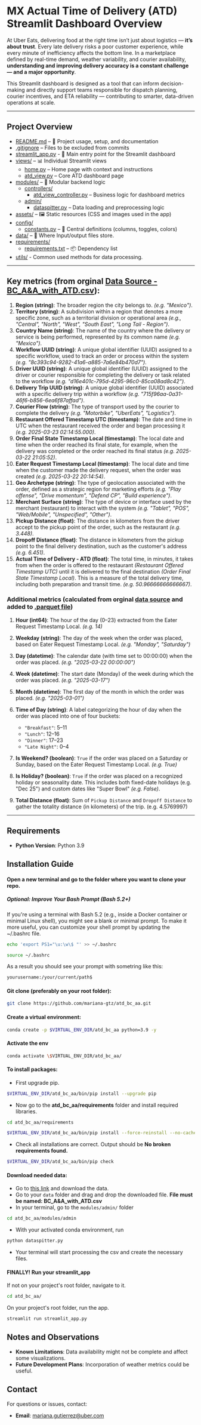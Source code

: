 # MX Actual Time of Delivery (ATD) Streamlit Dashboard Overview

At Uber Eats, delivering food at the right time isn’t just about logistics — **it’s about trust**. Every late delivery risks a poor customer experience, while every minute of inefficiency affects the bottom line. In a marketplace defined by real-time demand, weather variability, and courier availability, **understanding and improving delivery accuracy is a constant challenge — and a major opportunity**.

This Streamlit dashboard is designed as a tool that can inform decision-making and directly support teams responsible for dispatch planning, courier incentives, and ETA reliability — contributing to smarter, data-driven operations at scale.

---
## Project Overview
- [README.md](/README.md) – 📘 Project usage, setup, and documentation
- [.gitignore](/.gitignore) – Files to be excluded from commits
- [streamlit_app.py](/streamlit_app.py) - 🚀 Main entry point for the Streamlit dashboard
- [views/](/views) – 📊 Individual Streamlit views
    - [home.py](/views/home.py) – Home page with context and instructions
    - [atd_view.py](/views/atd_view.py) – Core ATD dashboard page
- [modules/](/modules) – 🧠 Modular backend logic
    - [controllers/](/modules/controllers/)
        - [atd_view_controller.py](/modules/controllers/atd_view_controller.py) – Business logic for dashboard metrics
    - [admin/](/modules/admin/)
        - [dataspitter.py](/modules/admin/dataspitter.py) – Data loading and preprocessing logic
- [assets/](/assets) – 🖼️ Static resources (CSS and images used in the app)
- [config/](/config)
    -  [constants.py](/config/constants.py) – 🔧 Central definitions (columns, toggles, colors)
-  [data/](/data) – 📁 Where Input/output files store.
-  [requirements/](/requirements)
     - [requirements.txt](/requirements/requirements.txt) – 📦 Dependency list
 - [utils/](/utils) - Common used methods for data processing.

---
 
## Key metrics (from orginal [Data Source - BC_A&A_with_ATD.csv](https://drive.google.com/file/d/1JOlK0MKo11p2wI3rDnxIzvVzGg-oVPnw/view?usp=sharing)):

1. **Region (string)**: The broader region the city belongs to. *(e.g. "Mexico")*. 
2. **Territory (string)**: A subdivision within a region that denotes a more specific zone, such as a territorial division or operational area *(e.g., "Central", "North", "West", "South East", "Long Tail - Region")*.
3. **Country Name (string)**: The name of the country where the delivery or service is being performed, represented by its common name *(e.g. "Mexico")*. 
4. **Workflow UUID (string)**: A unique global identifier (UUID) assigned to a specific workflow, used to track an order or process within the system *(e.g. "8c393c94-9282-41a6-a885-7a6e84b470d7")*. 
5. **Driver UUID (string)**: A unique global identifier (UUID) assigned to the driver or courier responsible for completing the delivery or task related to the workflow *(e.g. "d16e401c-795d-4295-96c0-85ca08ad8c42")*.
6. **Delivery Trip UUID (string)**: A unique global identifier (UUID) associated with a specific delivery trip within a workflow *(e.g. "715f96aa-0a31-46f6-b856-6ea6f87affad")*.
7. **Courier Flow (string)**: The type of transport used by the courier to complete the delivery *(e.g. "Motorbike", "UberEats", "Logistics")*.
8. **Restaurant Offered Timestamp UTC (timestamp)**: The date and time in UTC when the restaurant received the order and began processing it *(e.g. 2025-03-23 02:14:55.000)*.
9. **Order Final State Timestamp Local (timestamp)**: The local date and time when the order reached its final state, for example, when the delivery was completed or the order reached its final status *(e.g. 2025-03-22 21:05:52)*.
10. **Eater Request Timestamp Local (timestamp)**: The local date and time when the customer made the delivery request, when the order was created *(e.g. 2025-03-22 20:14:54)*.
11. **Geo Archetype (string)**: The type of geolocation associated with the order, defined as a strategic region for marketing efforts *(e.g. "Play offense", "Drive momentum", "Defend CP", "Build experience")*.
12. **Merchant Surface (string)**: The type of device or interface used by the merchant (restaurant) to interact with the system *(e.g. "Tablet", "POS", "Web/Mobile", "Unspecified", "Other")*.
13. **Pickup Distance (float)**: The distance in kilometers from the driver accept to the pickup point of the order, such as the restaurant *(e.g. 3.448)*.
14. **Dropoff Distance (float)**: The distance in kilometers from the pickup point to the final delivery destination, such as the customer's address *(e.g. 6.451)*.
15. **Actual Time of Delivery - ATD (float)**: The total time, in minutes, it takes from when the order is offered to the restaurant *(Restaurant Offered Timestamp UTC)* until it is delivered to the final destination *(Order Final State Timestamp Local)*. This is a measure of the total delivery time, including both preparation and transit time. *(e.g. 50.96666666666667)*.

### Additional metrics (calculated from orginal [data source](https://drive.google.com/file/d/1JOlK0MKo11p2wI3rDnxIzvVzGg-oVPnw/view?usp=sharing) and added to [.parquet file](modules/admin/dataspitter.py))

1. **Hour (int64)**: The hour of the day (0–23) extracted from the Eater Request Timestamp Local. *(e.g. 14)*

2. **Weekday (string)**: The day of the week when the order was placed, based on Eater Request Timestamp Local. *(e.g. "Monday", "Saturday")*

3. **Day (datetime)**: The calendar date (with time set to 00:00:00) when the order was placed. *(e.g. "2025-03-22 00:00:00")*

4. **Week (datetime)**: The start date (Monday) of the week during which the order was placed. *(e.g. "2025-03-17")*

5. **Month (datetime)**: The first day of the month in which the order was placed. *(e.g. "2025-03-01")*

6. **Time of Day (string)**: A label categorizing the hour of day when the order was placed into one of four buckets:
   - `"Breakfast"`: 5–11
   - `"Lunch"`: 12–16
   - `"Dinner"`: 17–23
   - `"Late Night"`: 0–4  

7. **Is Weekend? (boolean)**: `True` if the order was placed on a Saturday or Sunday, based on the Eater Request Timestamp Local. *(e.g. True)*

8. **Is Holiday? (boolean)**: `True` if the order was placed on a recognized holiday or seasonality date. This includes both fixed-date holidays (e.g. "Dec 25") and custom dates like "Super Bowl" *(e.g. False)*.

9. **Total Distance (float)**: Sum of `Pickup Distance` and `Dropoff Distance` to gather the totality distance (in kilometers) of the trip. (e.g. 4.5769997)


---

## Requirements
- **Python Version**: Python 3.9


## Installation Guide

#### Open a new terminal and go to the folder where you want to clone your repo.

##### Optional: Improve Your Bash Prompt (Bash 5.2+)
If you're using a terminal with Bash 5.2 (e.g., inside a Docker container or minimal Linux shell), you might see a blank or minimal prompt. To make it more useful, you can customize your shell prompt by updating the ~/.bashrc file.
```bash
echo 'export PS1="\u:\w\$ "' >> ~/.bashrc
```
```bash
source ~/.bashrc
```
As a result you should see your prompt with sometring like this:
```bash
yourusername:/your/current/path$
```

#### Git clone (preferably on your root folder):
```bash
git clone https://github.com/mariana-gtz/atd_bc_aa.git
```

#### Create a virtual environment:
```bash
conda create -p $VIRTUAL_ENV_DIR/atd_bc_aa python=3.9 -y
```

#### Activate the env
```bash
conda activate \$VIRTUAL_ENV_DIR/atd_bc_aa/
```

#### To install packages:
- First upgrade pip.
```bash
$VIRTUAL_ENV_DIR/atd_bc_aa/bin/pip install --upgrade pip
```

- Now go to the **atd_bc_aa/requirements** folder and install required libraries.
```bash
cd atd_bc_aa/requirements
```
```bash
$VIRTUAL_ENV_DIR/atd_bc_aa/bin/pip install --force-reinstall --no-cache-dir -r requirements.txt
```

- Check all installations are correct. Output should be **No broken requirements found.**
```bash
$VIRTUAL_ENV_DIR/atd_bc_aa/bin/pip check
```


#### Download needed data:
- Go to [this link](https://drive.google.com/file/d/1JOlK0MKo11p2wI3rDnxIzvVzGg-oVPnw/view?usp=sharing) and download the data.
- Go to your `data` folder and drag and drop the downloaded file. **File must be named: BC_A&A_with_ATD.csv**
- In your terminal, go to the `modules/admin/` folder
```bash
cd atd_bc_aa/modules/admin
```
- With your activated conda environment, run
```bash
python dataspitter.py
```
- Your terminal will start processing the csv and create the necessary files.


#### FINALLY! Run your streamlit_app
If not on your project's root folder, navigate to it.
```bash
cd atd_bc_aa/
```

On your project's root folder, run the app.
```bash
streamlit run streamlit_app.py 
```


## Notes and Observations
- **Known Limitations**: Data availability might not be complete and affect some visualizations.
- **Future Development Plans**: Incorporation of weather metrics could be useful.


## Contact
For questions or issues, contact:
- **Email**: mariana.gutierrez@uber.com
